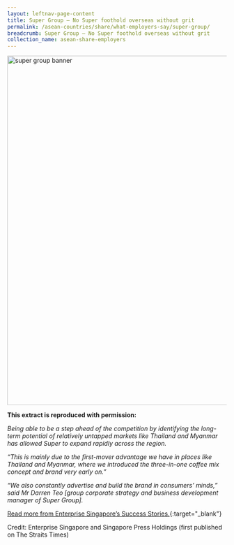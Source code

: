 ```yaml
---
layout: leftnav-page-content
title: Super Group – No Super foothold overseas without grit
permalink: /asean-countries/share/what-employers-say/super-group/
breadcrumb: Super Group – No Super foothold overseas without grit
collection_name: asean-share-employers
---
```


<img src="\images\asean-employers\super-group.jpg" alt="super group banner" style="width:800px;" />

**This extract is reproduced with permission:**

*Being able to be a step ahead of the competition by identifying the long-term potential of relatively untapped markets like Thailand and Myanmar has allowed Super to expand rapidly across the region.*

*“This is mainly due to the first-mover advantage we have in places like Thailand and Myanmar, where we introduced the three-in-one coffee mix concept and brand very early on.”*

*“We also constantly advertise and build the brand in consumers’ minds,” said Mr Darren Teo [group corporate strategy and business development manager of Super Group].*

[Read more from Enterprise Singapore’s Success Stories.](https://ie.enterprisesg.gov.sg/Venture-Overseas/Browse-By-Market/Asia-Pacific/Myanmar/Success-Stories/cs/Success-Stories/No-Super-foothold-overseas-without-grit){:target="_blank"}

Credit: Enterprise Singapore and Singapore Press Holdings (first published on The Straits Times)